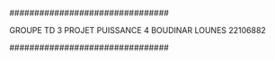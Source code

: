 ################################

GROUPE TD 3 
PROJET PUISSANCE 4
BOUDINAR LOUNES 22106882


################################
